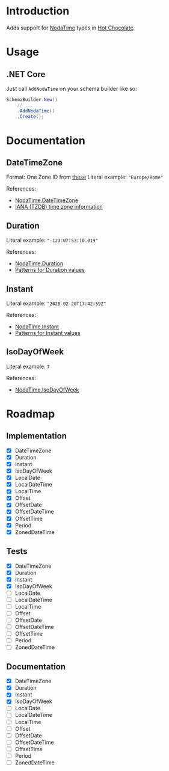 # Introduction

Adds support for [NodaTime](https://github.com/nodatime/nodatime) types in [Hot Chocolate](https://github.com/ChilliCream/hotchocolate).

# Usage

## .NET Core

Just call `AddNodaTime` on your schema builder like so:

```c#
SchemaBuilder.New()
    // ...
    .AddNodaTime()
    .Create();
```

# Documentation

## DateTimeZone

Format: One Zone ID from [these](https://nodatime.org/TimeZones)
Literal example: `"Europe/Rome"`

References:
 - [NodaTime.DateTimeZone](https://nodatime.org/2.4.x/api/NodaTime.DateTimeZone.html)
 - [IANA (TZDB) time zone information](https://nodatime.org/TimeZones)

## Duration

Literal example: `"-123:07:53:10.019"`

References:
 - [NodaTime.Duration](https://nodatime.org/2.4.x/api/NodaTime.Duration.html)
 - [Patterns for Duration values](https://nodatime.org/2.4.x/userguide/duration-patterns)

## Instant

Literal example: `"2020-02-20T17:42:59Z"`

References:
 - [NodaTime.Instant](https://nodatime.org/2.4.x/api/NodaTime.Instant.html)
 - [Patterns for Instant values](https://nodatime.org/2.4.x/userguide/instant-patterns)

## IsoDayOfWeek

Literal example: `7`

References:
 - [NodaTime.IsoDayOfWeek](https://nodatime.org/2.4.x/api/NodaTime.IsoDayOfWeek.html)

# Roadmap

## Implementation

- [x] DateTimeZone
- [x] Duration
- [x] Instant
- [x] IsoDayOfWeek
- [x] LocalDate
- [x] LocalDateTime
- [x] LocalTime
- [x] Offset
- [x] OffsetDate
- [x] OffsetDateTime
- [x] OffsetTime
- [x] Period
- [x] ZonedDateTime

## Tests

- [x] DateTimeZone
- [x] Duration
- [x] Instant
- [x] IsoDayOfWeek
- [ ] LocalDate
- [ ] LocalDateTime
- [ ] LocalTime
- [ ] Offset
- [ ] OffsetDate
- [ ] OffsetDateTime
- [ ] OffsetTime
- [ ] Period
- [ ] ZonedDateTime

## Documentation

- [x] DateTimeZone
- [x] Duration
- [x] Instant
- [x] IsoDayOfWeek
- [ ] LocalDate
- [ ] LocalDateTime
- [ ] LocalTime
- [ ] Offset
- [ ] OffsetDate
- [ ] OffsetDateTime
- [ ] OffsetTime
- [ ] Period
- [ ] ZonedDateTime